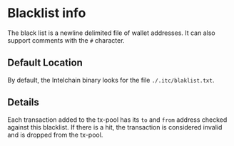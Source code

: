 # Blacklist info

The black list is a newline delimited file of wallet addresses. It can also support comments with the `#` character.

## Default Location

By default, the Intelchain binary looks for the file `./.itc/blaklist.txt`.



## Details

Each transaction added to the tx-pool has its `to` and `from` address checked against this blacklist. 
If there is a hit, the transaction is considered invalid and is dropped from the tx-pool.